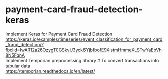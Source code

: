 # payment-card-fraud-detection-keras
Implement Keras for Payment Card Fraud Detection 
<br>
<a href>https://keras.io/examples/timeseries/event_classification_for_payment_card_fraud_detection/?fbclid=IwAR12a26OzygT0GSkvU3yck6YjbfbofE9XistmHmmeXLSTwYaEbVh8N5FqnA
<br>
Implement Temporian preprocessing library # To convert transactions into tabular data 
<br>
<a href>https://temporian.readthedocs.io/en/latest/
